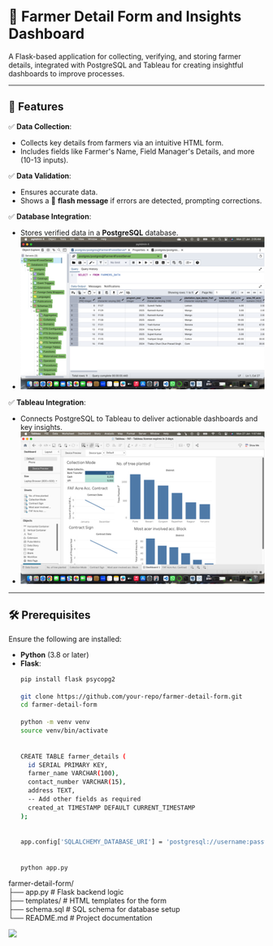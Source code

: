 # 🌾 Farmer Detail Form and Insights Dashboard  

A Flask-based application for collecting, verifying, and storing farmer details, integrated with PostgreSQL and Tableau for creating insightful dashboards to improve processes.  

---

## 🚀 Features  
✅ **Data Collection**:  
   - Collects key details from farmers via an intuitive HTML form.  
   - Includes fields like Farmer's Name, Field Manager's Details, and more (10-13 inputs).  

✅ **Data Validation**:  
   - Ensures accurate data.  
   - Shows a 🔔 **flash message** if errors are detected, prompting corrections.  

✅ **Database Integration**:  
   - Stores verified data in a **PostgreSQL** database.
   -  <img src="images/database.png" width="800" />

     

✅ **Tableau Integration**:  
   - Connects PostgreSQL to Tableau to deliver actionable dashboards and key insights.
   - <img src="images/dashboard.png" width="800" />

---

## 🛠️ Prerequisites  
Ensure the following are installed:  
- **Python** (3.8 or later)  
- **Flask**:  
  ```bash  
  pip install flask psycopg2

  git clone https://github.com/your-repo/farmer-detail-form.git  
  cd farmer-detail-form
  
  python -m venv venv  
  source venv/bin/activate


  CREATE TABLE farmer_details (  
    id SERIAL PRIMARY KEY,  
    farmer_name VARCHAR(100),   
    contact_number VARCHAR(15),  
    address TEXT,  
    -- Add other fields as required  
    created_at TIMESTAMP DEFAULT CURRENT_TIMESTAMP  
  );


  app.config['SQLALCHEMY_DATABASE_URI'] = 'postgresql://username:password@localhost/farmer_data'


  python app.py  


farmer-detail-form/  
├── app.py              # Flask backend logic  
├── templates/          # HTML templates for the form  
├── schema.sql          # SQL schema for database setup  
└── README.md           # Project documentation  

<img src="images/form.png" width="800" />




